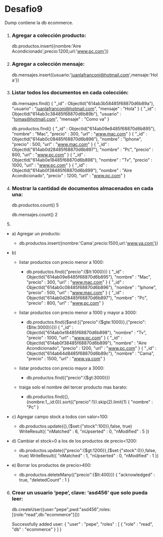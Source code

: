 # Desafio9

Dump contiene la db ecommerce.

1) ### Agregar a colección producto:
	db.productos.insert({nombre:'Aire Acondicionado',precio:1200,url:'www.pc.com'})


2) ### Agregar a colección mensaje:
	db.mensajes.insert({usuario:'juanlafranconi@hotmail.com',mensaje:'Hola'})


3) ### Listar todos los documentos en cada colección:

	db.mensajes.find()
	{ "_id" : ObjectId("614ab3b58485f68870d6b89a"), "usuario" : "juanlafranconi@hotmail.com", "mensaje" : "Hola" }
	{ "_id" : ObjectId("614ab3c38485f68870d6b89b"), "usuario" : "tomas@hotmail.com", "mensaje" : "Como va" }
	
	db.productos.find()
	{ "_id" : ObjectId("614ab09e8485f68870d6b895"), "nombre" : "Mac", "precio" : 300, "url" : "www.mac.com" }
	{ "_id" : ObjectId("614ab0c08485f68870d6b896"), "nombre" : "Iphone", "precio" : 500, "url" : "www.mac.com" }
	{ "_id" : ObjectId("614ab0d28485f68870d6b897"), "nombre" : "Pc", "precio" : 800, "url" : "www.pc.com" }
	{ "_id" : ObjectId("614ab0e18485f68870d6b898"), "nombre" : "Tv", "precio" : 1000, "url" : "www.pc.com" }
	{ "_id" : ObjectId("614ab0f38485f68870d6b899"), "nombre" : "Aire Acondicionado", "precio" : 1200, "url" : "www.pc.com" }

4) ### Mostrar la cantidad de documentos almacenados en cada una:
	db.productos.count()
	5

	db.mensajes.count()
	2

5)
  * a) Agregar un producto:
	* db.productos.insert({nombre:'Cama',precio:1500,url:'www.ya.com'})
  * b)
   	* listar productos con precio menor a 1000:
		* db.productos.find({"precio":{$lt:1000}})
		{ "_id" : ObjectId("614ab09e8485f68870d6b895"), "nombre" : "Mac", "precio" : 300, "url" : "www.mac.com" }
		{ "_id" : ObjectId("614ab0c08485f68870d6b896"), "nombre" : "Iphone", "precio" : 500, "url" : "www.mac.com" }
		{ "_id" : ObjectId("614ab0d28485f68870d6b897"), "nombre" : "Pc", "precio" : 800, "url" : "www.pc.com" }

   	* listar productos con precio menor a 1000 y mayor a 3000:
		* db.productos.find({$and:[{"precio":{$gte:1000}},{"precio":{$lte:3000}}]})
		{ "_id" : ObjectId("614ab0e18485f68870d6b898"), "nombre" : "Tv", "precio" : 1000, "url" : "www.pc.com" }
		{ "_id" : ObjectId("614ab0f38485f68870d6b899"), "nombre" : "Aire Acondicionado", "precio" : 1200, "url" : "www.pc.com" }
		{ "_id" : ObjectId("614ab64d8485f68870d6b89c"), "nombre" : "Cama", "precio" : 1500, "url" : "www.ya.com" }

   	* listar productos con precio mayor a 3000:
		* db.productos.find({"precio":{$gt:3000}})

   	* traiga solo el nombre del tercer producto mas barato:
		* db.productos.find({},{nombre:1,_id:0}).sort({"precio":1}).skip(2).limit(1)
		{ "nombre" : "Pc" }

 * c) Agregar campo stock a todos con valor=100:
	* db.productos.update({},{$set:{"stock":100}},false, true)
	WriteResult({ "nMatched" : 6, "nUpserted" : 0, "nModified" : 5 })

 * d) Cambiar el stock=0 a los de los productos de precio<1200:
	* db.productos.update({"precio":{$gt:1200}},{$set:{"stock":0}},false, true)
	WriteResult({ "nMatched" : 1, "nUpserted" : 0, "nModified" : 1 })

 * e) Borrar los productos de precio>400:
	* db.productos.deleteMany({"precio":{$lt:400}})
	{ "acknowledged" : true, "deletedCount" : 1 }

6) ### Crear un usuario ‘pepe’, clave: ‘asd456’ que solo pueda leer:
	db.createUser({user:"pepe",pwd:"asd456",roles:[{role:"read",db:"ecommerce"}]})

	Successfully added user: {
		"user" : "pepe",
		"roles" : [
			{
				"role" : "read",
				"db" : "ecommerce"
			}
		]
	}
